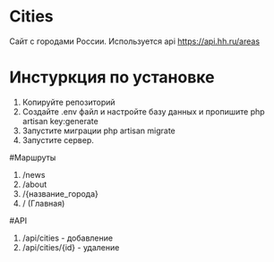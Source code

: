 # Cities
 Сайт с городами России. Используется api https://api.hh.ru/areas
 # Инстуркция по установке
 1. Копируйте репозиторий
 2. Создайте .env файл и настройте базу данных и пропишите php artisan key:generate
 3. Запустите миграции php artisan migrate
 4. Запустите сервер.
    
 #Маршруты
 1. /news
 2. /about
 3. /{название_города}
 4. / (Главная)

#API
1. /api/cities - добавление
2. /api/cities/{id} - удаление
